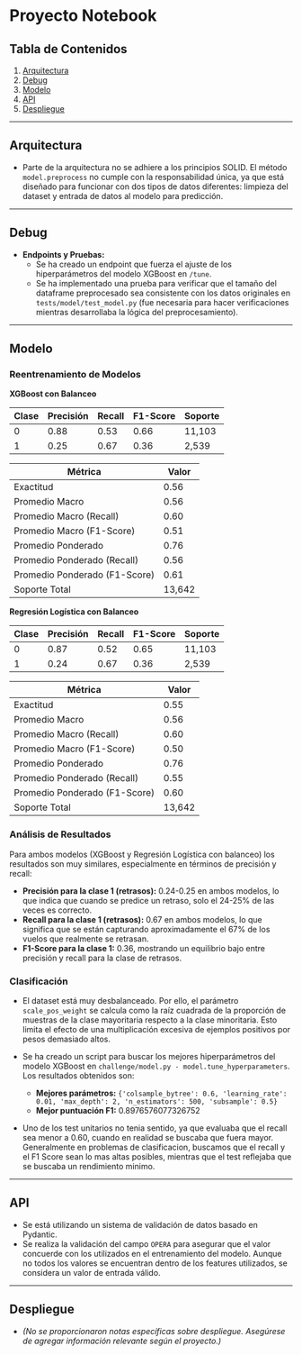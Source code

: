 # Proyecto Notebook

## Tabla de Contenidos

1. [Arquitectura](#arquitectura)
2. [Debug](#debug)
3. [Modelo](#modelo)
4. [API](#api)
5. [Despliegue](#despliegue)

---

## Arquitectura

- Parte de la arquitectura no se adhiere a los principios SOLID. El método `model.preprocess` no cumple con la responsabilidad única, ya que está diseñado para funcionar con dos tipos de datos diferentes: limpieza del dataset y entrada de datos al modelo para predicción.

---

## Debug

- **Endpoints y Pruebas:**
  - Se ha creado un endpoint que fuerza el ajuste de los hiperparámetros del modelo XGBoost en `/tune`.
  - Se ha implementado una prueba para verificar que el tamaño del dataframe preprocesado sea consistente con los datos originales en `tests/model/test_model.py` (fue necesaria para hacer verificaciones mientras desarrollaba la lógica del preprocesamiento).

---

## Modelo

### Reentrenamiento de Modelos

**XGBoost con Balanceo**

| Clase | Precisión | Recall | F1-Score | Soporte |
|-------|-----------|--------|----------|---------|
| 0     | 0.88      | 0.53   | 0.66     | 11,103  |
| 1     | 0.25      | 0.67   | 0.36     | 2,539   |

| Métrica                        | Valor |
|--------------------------------|-------|
| Exactitud                      | 0.56  |
| Promedio Macro                 | 0.56  |
| Promedio Macro (Recall)        | 0.60  |
| Promedio Macro (F1-Score)      | 0.51  |
| Promedio Ponderado             | 0.76  |
| Promedio Ponderado (Recall)    | 0.56  |
| Promedio Ponderado (F1-Score)  | 0.61  |
| Soporte Total                  | 13,642|

**Regresión Logística con Balanceo**

| Clase | Precisión | Recall | F1-Score | Soporte |
|-------|-----------|--------|----------|---------|
| 0     | 0.87      | 0.52   | 0.65     | 11,103  |
| 1     | 0.24      | 0.67   | 0.36     | 2,539   |

| Métrica                        | Valor |
|--------------------------------|-------|
| Exactitud                      | 0.55  |
| Promedio Macro                 | 0.56  |
| Promedio Macro (Recall)        | 0.60  |
| Promedio Macro (F1-Score)      | 0.50  |
| Promedio Ponderado             | 0.76  |
| Promedio Ponderado (Recall)    | 0.55  |
| Promedio Ponderado (F1-Score)  | 0.60  |
| Soporte Total                  | 13,642|

### Análisis de Resultados

Para ambos modelos (XGBoost y Regresión Logística con balanceo) los resultados son muy similares, especialmente en términos de precisión y recall:

- **Precisión para la clase 1 (retrasos):** 0.24-0.25 en ambos modelos, lo que indica que cuando se predice un retraso, solo el 24-25% de las veces es correcto.
- **Recall para la clase 1 (retrasos):** 0.67 en ambos modelos, lo que significa que se están capturando aproximadamente el 67% de los vuelos que realmente se retrasan.
- **F1-Score para la clase 1:** 0.36, mostrando un equilibrio bajo entre precisión y recall para la clase de retrasos.

### Clasificación

- El dataset está muy desbalanceado. Por ello, el parámetro `scale_pos_weight` se calcula como la raíz cuadrada de la proporción de muestras de la clase mayoritaria respecto a la clase minoritaria. Esto limita el efecto de una multiplicación excesiva de ejemplos positivos por pesos demasiado altos.
  
- Se ha creado un script para buscar los mejores hiperparámetros del modelo XGBoost en `challenge/model.py - model.tune_hyperparameters`. Los resultados obtenidos son:

  - **Mejores parámetros:** `{'colsample_bytree': 0.6, 'learning_rate': 0.01, 'max_depth': 2, 'n_estimators': 500, 'subsample': 0.5}`
  - **Mejor puntuación F1:** 0.8976576077326752

- Uno de los test unitarios no tenia sentido, ya que evaluaba que el recall sea menor a 0.60, cuando en realidad se buscaba que fuera mayor. Generalmente en problemas de clasificacion, buscamos que el recall y el F1 Score sean lo mas altas posibles, mientras que el test reflejaba que se buscaba un rendimiento minimo.

---

## API

- Se está utilizando un sistema de validación de datos basado en Pydantic.
- Se realiza la validación del campo `OPERA` para asegurar que el valor concuerde con los utilizados en el entrenamiento del modelo. Aunque no todos los valores se encuentran dentro de los features utilizados, se considera un valor de entrada válido.

---

## Despliegue

- *(No se proporcionaron notas específicas sobre despliegue. Asegúrese de agregar información relevante según el proyecto.)*